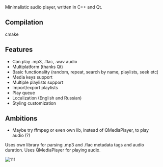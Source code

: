 Minimalistic audio player, written in C++ and Qt.

## Compilation
cmake

## Features
- Can play .mp3, .flac, .wav audio
- Multiplatform (thanks Qt)
- Basic functionality (random, repeat, search by name, playlists, seek etc)
- Media keys support 
- Multiple playlists support
- Import/export playlists
- Play queue
- Localization (English and Russian)
- Styling customization

## Ambitions
- Maybe try ffmpeg or even own lib, instead of QMediaPlayer, to play audio (?)

Uses own library for parsing .mp3 and .flac metadata tags and audio duration. 
Uses QMediaPlayer for playing audio.



![111](https://github.com/user-attachments/assets/37c6c975-2ca9-45da-a5ef-da6b61e59bb4)

